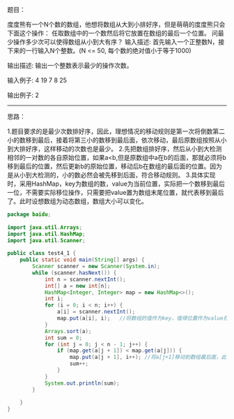 题目：


度度熊有一个N个数的数组，他想将数组从大到小排好序，但是萌萌的度度熊只会下面这个操作：
任取数组中的一个数然后将它放置在数组的最后一个位置。
问最少操作多少次可以使得数组从小到大有序？ 
输入描述:
首先输入一个正整数N，接下来的一行输入N个整数。(N <= 50, 每个数的绝对值小于等于1000)


输出描述:
输出一个整数表示最少的操作次数。

输入例子:
4
19 7 8 25

输出例子:
2

---------------------




思路：

  1.题目要求的是最少次数排好序，因此，理想情况的移动规则是第一次将倒数第二小的数移到最后，接着将第三小的数移到最后面，依次移动，最后原数组按照从小到大排好序，这样移动的次数也是最少。
  2.先把数组排好序，然后从小到大检测相邻的一对数的各自原始位置，如果a<b,但是原数组中a在b的后面，那就必须将b移到最后的位置，然后更新b的原始位置，移动后b在数组的最后面的位置。因为是从小到大检测的，小的数必然会被先移到后面，符合移动规则。
  3.具体实现时，采用HashMap，key为数组的数，value为当前位置，实际把一个数移到最后一位，不需要实际移位操作，只需要把value置为数组末尾位置，就代表移到最后了。此时设想数组为动态数组，数组大小可以变化。





```java
package baidu;
 
import java.util.Arrays;
import java.util.HashMap;
import java.util.Scanner;
 
public class test4_1 {
	public static void main(String[] args) {
		Scanner scanner = new Scanner(System.in);
		while (scanner.hasNext()) {
			int n = scanner.nextInt();
			int[] a = new int[n];
			HashMap<Integer, Integer> map = new HashMap<>();
			int i;
			for (i = 0; i < n; i++) {
				a[i] = scanner.nextInt();
				map.put(a[i], i);   //将数组的值作为key，值得位置作为value存储在hashmap中
			}
			Arrays.sort(a);
			int sum = 0;
			for (int j = 0; j < n - 1; j++) {
				if (map.get(a[j + 1]) < map.get(a[j])) {
					map.put(a[j + 1], i++); //将a[j+1]移动到数组最后面，此时a[j+1]在数组中的位置为i,i++存储下一个逆序数
					sum++;
				}
			}
			System.out.println(sum);
		}
 
	}
}

```


